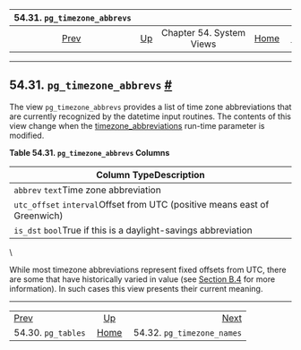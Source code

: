 <!--?xml version="1.0" encoding="UTF-8" standalone="no"?-->

|           54.31. `pg_timezone_abbrevs`          |                                             |                          |                                                       |                                                                 |
| :---------------------------------------------: | :------------------------------------------ | :----------------------: | ----------------------------------------------------: | --------------------------------------------------------------: |
| [Prev](view-pg-tables.html "54.30. pg_tables")  | [Up](views.html "Chapter 54. System Views") | Chapter 54. System Views | [Home](index.html "PostgreSQL 17devel Documentation") |  [Next](view-pg-timezone-names.html "54.32. pg_timezone_names") |

***

## 54.31. `pg_timezone_abbrevs` [#](#VIEW-PG-TIMEZONE-ABBREVS)

[]()

The view `pg_timezone_abbrevs` provides a list of time zone abbreviations that are currently recognized by the datetime input routines. The contents of this view change when the [timezone\_abbreviations](runtime-config-client.html#GUC-TIMEZONE-ABBREVIATIONS) run-time parameter is modified.

**Table 54.31. `pg_timezone_abbrevs` Columns**

| Column TypeDescription                                                    |
| ------------------------------------------------------------------------- |
| `abbrev` `text`Time zone abbreviation                                     |
| `utc_offset` `interval`Offset from UTC (positive means east of Greenwich) |
| `is_dst` `bool`True if this is a daylight-savings abbreviation            |

\


While most timezone abbreviations represent fixed offsets from UTC, there are some that have historically varied in value (see [Section B.4](datetime-config-files.html "B.4. Date/Time Configuration Files") for more information). In such cases this view presents their current meaning.

***

|                                                 |                                                       |                                                                 |
| :---------------------------------------------- | :---------------------------------------------------: | --------------------------------------------------------------: |
| [Prev](view-pg-tables.html "54.30. pg_tables")  |      [Up](views.html "Chapter 54. System Views")      |  [Next](view-pg-timezone-names.html "54.32. pg_timezone_names") |
| 54.30. `pg_tables`                              | [Home](index.html "PostgreSQL 17devel Documentation") |                                      54.32. `pg_timezone_names` |
